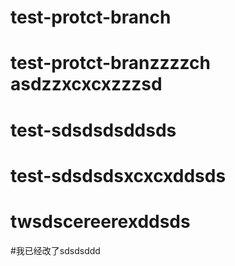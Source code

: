 # test-protct-branch
# test-protct-branzzzzch asdzzxcxcxzzzsd

# test-sdsdsdsddsds
# test-sdsdsdsxcxcxddsds
# twsdscereerexddsds
#我已经改了sdsdsddd

